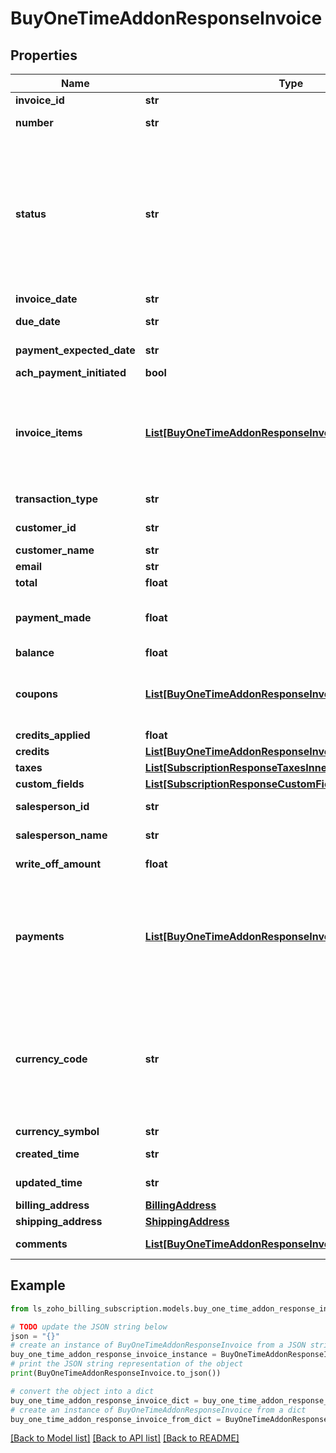 # BuyOneTimeAddonResponseInvoice


## Properties

Name | Type | Description | Notes
------------ | ------------- | ------------- | -------------
**invoice_id** | **str** | Unique ID generated for an invoice. | [optional] 
**number** | **str** | Unique number generated for the invoice. | [optional] 
**status** | **str** | The status of the subscription. It can be &lt;code&gt;live&lt;/code&gt;, &lt;code&gt;trial&lt;/code&gt;, &lt;code&gt;dunning&lt;/code&gt;, &lt;code&gt;unpaid&lt;/code&gt;, &lt;code&gt;non_renewing&lt;/code&gt;, &lt;code&gt;cancelled&lt;/code&gt;, &lt;code&gt;creation_failed&lt;/code&gt;, &lt;code&gt;cancelled_from_dunning&lt;/code&gt;, &lt;code&gt;expired&lt;/code&gt;, &lt;code&gt;trial_expired&lt;/code&gt; or &lt;code&gt;future&lt;/code&gt;. | [optional] 
**invoice_date** | **str** | Date in which the invoice was generated. | [optional] 
**due_date** | **str** | Date on which the payment is due for the invoice. | [optional] 
**payment_expected_date** | **str** | A date to specify the expected payment date. | [optional] 
**ach_payment_initiated** | **bool** | Set to true if ACH payment is initiated. | [optional] 
**invoice_items** | [**List[BuyOneTimeAddonResponseInvoiceInvoiceItemsInner]**](BuyOneTimeAddonResponseInvoiceInvoiceItemsInner.md) | The list of items which are all included in the invoice. Each item object will have &lt;code&gt;item_id&lt;/code&gt;, &lt;code&gt;name&lt;/code&gt;, &lt;code&gt;code&lt;/code&gt;, &lt;code&gt;price&lt;/code&gt;, &lt;code&gt;quantity&lt;/code&gt; and &lt;code&gt;item_total&lt;/code&gt;. | [optional] 
**transaction_type** | **str** | Small description about the type of transaction. | [optional] 
**customer_id** | **str** | Customer ID of the customer for whom a subscription needs to be created. | [optional] 
**customer_name** | **str** | Name of the customer. | [optional] 
**email** | **str** | Email address of the customer. | [optional] 
**total** | **float** | Total amount for the plan. | [optional] 
**payment_made** | **float** | Payments can be made in multiple instalments. payment_made refers to the amount paid for the invoice in the respective instalment. | [optional] 
**balance** | **float** | The unpaid amount of an invoice. | [optional] 
**coupons** | [**List[BuyOneTimeAddonResponseInvoiceCouponsInner]**](BuyOneTimeAddonResponseInvoiceCouponsInner.md) | The array of objects which contains the details of the added coupon. &lt;code&gt;coupon_code&lt;/code&gt; and &lt;code&gt;discount_amount&lt;/code&gt; are applied to the invoice total. | [optional] 
**credits_applied** | **float** | Credits applied for the invoice. | [optional] 
**credits** | [**List[BuyOneTimeAddonResponseInvoiceCreditsInner]**](BuyOneTimeAddonResponseInvoiceCreditsInner.md) |  | [optional] 
**taxes** | [**List[SubscriptionResponseTaxesInner]**](SubscriptionResponseTaxesInner.md) | Taxes associated with the subscription. | [optional] 
**custom_fields** | [**List[SubscriptionResponseCustomFieldsInner]**](SubscriptionResponseCustomFieldsInner.md) | Additional fields for the invoices. | [optional] 
**salesperson_id** | **str** | Unique Id of the sales person assigned for the subscription. | [optional] 
**salesperson_name** | **str** | Name of the sales person assigned for the subscription. | [optional] 
**write_off_amount** | **float** | The unpaid amount of an invoice that is written off. | [optional] 
**payments** | [**List[BuyOneTimeAddonResponseInvoicePaymentsInner]**](BuyOneTimeAddonResponseInvoicePaymentsInner.md) | List of payment objects. Each object will contain &lt;code&gt;payment_id&lt;/code&gt;, &lt;code&gt;payment_mode&lt;/code&gt;, &lt;code&gt;invoice_payment_id&lt;/code&gt;, &lt;code&gt;gateway_transaction_id&lt;/code&gt;, &lt;code&gt;description&lt;/code&gt;, &lt;code&gt;date&lt;/code&gt;, &lt;code&gt;reference_number&lt;/code&gt; and &lt;code&gt;amount&lt;/code&gt;. | [optional] 
**currency_code** | **str** | Currency code of the currency in which the customer wants to pay. If &lt;code&gt;currency_code&lt;/code&gt; is not specified here, the currency chosen in your Zoho Billing organization will be used for billing. &lt;code&gt;currency_id&lt;/code&gt; and &lt;code&gt;currency_symbol&lt;/code&gt; are set automatically in accordance to the currency_code. | [optional] 
**currency_symbol** | **str** | Symbol of the customer&#39;s currency. | [optional] 
**created_time** | **str** | Time at which the subscription was created. | [optional] 
**updated_time** | **str** | Time at which the subscription details were last updated. | [optional] 
**billing_address** | [**BillingAddress**](BillingAddress.md) |  | [optional] 
**shipping_address** | [**ShippingAddress**](ShippingAddress.md) |  | [optional] 
**comments** | [**List[BuyOneTimeAddonResponseInvoiceCommentsInner]**](BuyOneTimeAddonResponseInvoiceCommentsInner.md) | Lists the comments added by the system or by user. | [optional] 

## Example

```python
from ls_zoho_billing_subscription.models.buy_one_time_addon_response_invoice import BuyOneTimeAddonResponseInvoice

# TODO update the JSON string below
json = "{}"
# create an instance of BuyOneTimeAddonResponseInvoice from a JSON string
buy_one_time_addon_response_invoice_instance = BuyOneTimeAddonResponseInvoice.from_json(json)
# print the JSON string representation of the object
print(BuyOneTimeAddonResponseInvoice.to_json())

# convert the object into a dict
buy_one_time_addon_response_invoice_dict = buy_one_time_addon_response_invoice_instance.to_dict()
# create an instance of BuyOneTimeAddonResponseInvoice from a dict
buy_one_time_addon_response_invoice_from_dict = BuyOneTimeAddonResponseInvoice.from_dict(buy_one_time_addon_response_invoice_dict)
```
[[Back to Model list]](../README.md#documentation-for-models) [[Back to API list]](../README.md#documentation-for-api-endpoints) [[Back to README]](../README.md)


